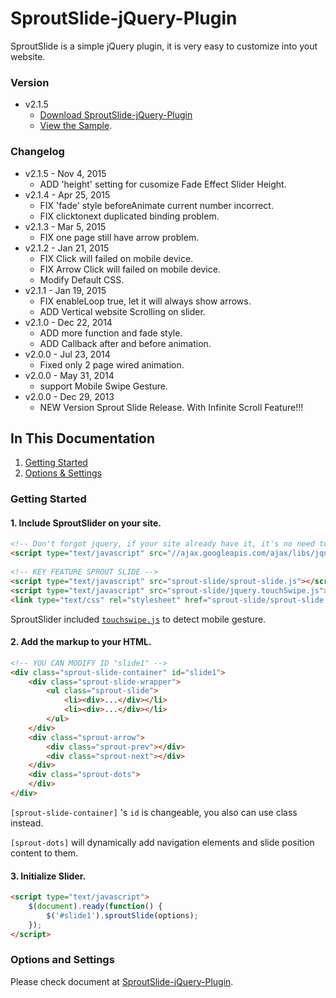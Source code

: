 SproutSlide-jQuery-Plugin
=========================

SproutSlide is a simple jQuery plugin, it is very easy to customize into yout website.

### Version
* v2.1.5
  * [Download SproutSlide-jQuery-Plugin](https://github.com/wubaibai/SproutSlide-jQuery-Plugin/archive/master.zip)
  * [View the Sample](http://lab.25sprout.com/SproutSlide-jQuery-Plugin/).

### Changelog

* v2.1.5 - Nov 4, 2015
  * ADD 'height' setting for cusomize Fade Effect Slider Height.
* v2.1.4 - Apr 25, 2015
  * FIX 'fade' style beforeAnimate current number incorrect.
  *	FIX clicktonext duplicated binding problem.
* v2.1.3 - Mar 5, 2015
  * FIX one page still have arrow problem.
* v2.1.2 - Jan 21, 2015
  * FIX <a> Click will failed on mobile device.
  * FIX Arrow Click will failed on mobile device.
  * Modify Default CSS.
* v2.1.1 - Jan 19, 2015
  * FIX enableLoop true, let it will always show arrows.
  * ADD Vertical website Scrolling on slider.
* v2.1.0 - Dec 22, 2014
  * ADD more function and fade style.
  * ADD Callback after and before animation.
* v2.0.0 - Jul 23, 2014
  * Fixed only 2 page wired animation.
* v2.0.0 - May 31, 2014
  * support Mobile Swipe Gesture.
* v2.0.0 - Dec 29, 2013
  * NEW Version Sprout Slide Release. With Infinite Scroll Feature!!!


## In This Documentation

1. [Getting Started](#getting-started)
2. [Options & Settings](#options-and-settings)


### Getting Started

#### 1. Include SproutSlider on your site.

```html
<!-- Don't forgot jquery, if your site already have it, it's no need to include again.-->
<script type="text/javascript" src="//ajax.googleapis.com/ajax/libs/jquery/1.9.0/jquery.min.js"></script>
 
<!-- KEY FEATURE SPROUT SLIDE -->
<script type="text/javascript" src="sprout-slide/sprout-slide.js"></script>
<script type="text/javascript" src="sprout-slide/jquery.touchSwipe.js"></script>
<link type="text/css" rel="stylesheet" href="sprout-slide/sprout-slide.css">
```

SproutSlider included [`touchswipe.js`](https://github.com/mattbryson/TouchSwipe-Jquery-Plugin) to detect mobile gesture.

#### 2. Add the markup to your HTML.

```html
<!-- YOU CAN MODIFY ID "slide1" -->
<div class="sprout-slide-container" id="slide1">
	<div class="sprout-slide-wrapper">
		<ul class="sprout-slide">
			<li><div>...</div></li>
			<li><div>...</div></li>
		</ul>
	</div>
	<div class="sprout-arrow">
		<div class="sprout-prev"></div>
		<div class="sprout-next"></div>
	</div>
	<div class="sprout-dots">
	</div>
</div>
```

`[sprout-slide-container]` 's `id` is changeable, you also can use class instead.

`[sprout-dots]` will dynamically add navigation elements and slide position content to them.


#### 3. Initialize Slider.

```html
<script type="text/javascript">
	$(document).ready(function() {
		$('#slide1').sproutSlide(options);
	});
</script>
```


### Options and Settings

Please check document at [SproutSlide-jQuery-Plugin](http://lab.25sprout.com/SproutSlide-jQuery-Plugin/).



